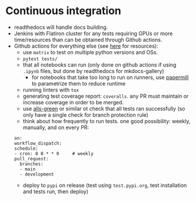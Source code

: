 # Continuous integration

- readthedocs will handle docs building.
- Jenkins with Flatiron cluster for any tests requiring GPUs or more time/resources than can be obtained through Github actions.
- Github actions for everything else (see [here]([https://docs.pytest.org/en/7.3.x/](https://docs.github.com/en/actions/using-github-hosted-runners/about-github-hosted-runners#supported-runners-and-hardware-resources)) for resources):
  - use `matrix` to test on multiple python versions and OSs.
  - `pytest tests/`
  - that all notebooks can run (only done on github actions if using `.ipynb` files, but done by readthedocs for mkdocs-gallery)
    - for notebooks that take too long to run on runners, use [papermill](https://papermill.readthedocs.io/en/latest/usage-parameterize.html) to parametrize them to reduce runtime
  - running linters with `tox`
  - generating test coverage report: `coveralls`. any PR must maintain or increase coverage in order to be merged.
  - use [alls-green](https://github.com/re-actors/alls-green) or similar ot check that all tests ran successfully (so only have a single check for branch protection rule)
  - think about how frequently to run tests. one good possibility: weekly, manually, and on every PR:
  ```
  on:
  workflow_dispatch:
  schedule:
  - cron: 0 0 * * 0     # weekly
  pull_request:
    branches:
    - main
    - development
  ```
  - deploy to `pypi` on release (test using `test.pypi.org`, test installation and tests run, then deploy)
